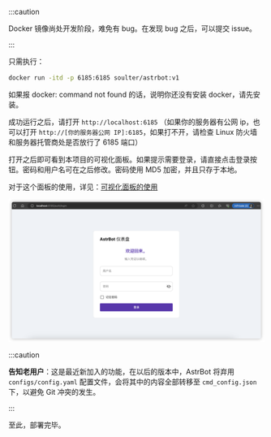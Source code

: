
:::caution

Docker 镜像尚处开发阶段，难免有 bug。在发现 bug 之后，可以提交 issue。

:::

只需执行：

```bash
docker run -itd -p 6185:6185 soulter/astrbot:v1
```

如果报 docker: command not found 的话，说明你还没有安装 docker，请先安装。

成功运行之后，请打开 `http://localhost:6185` （如果你的服务器有公网 ip，也可以打开 `http://[你的服务器公网 IP]:6185`，如果打不开，请检查 Linux 防火墙和服务器托管商处是否放行了 6185 端口）

打开之后即可看到本项目的可视化面板。如果提示需要登录，请直接点击登录按钮。密码和用户名可在之后修改。密码使用 MD5 加密，并且只存于本地。

对于这个面板的使用，详见：[可视化面板的使用](/使用/可视化面板)

![可视化面板](image.png)

:::caution

**告知老用户**：这是最近新加入的功能，在以后的版本中，AstrBot 将弃用 `configs/config.yaml` 配置文件，会将其中的内容全部转移至 `cmd_config.json` 下，以避免 Git 冲突的发生。

:::

至此，部署完毕。